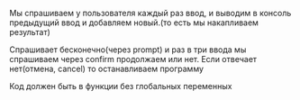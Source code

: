  Мы спрашиваем у пользователя каждый раз ввод, и выводим в консоль предыдущий ввод и добавляем новый.(то есть мы накапливаем результат)

Спрашивает бесконечно(через prompt) и раз в три ввода мы спрашиваем через confirm продолжаем или нет. Если отвечает нет(отмена, cancel) то останавливаем программу

Код должен быть в функции без глобальных переменных